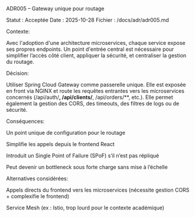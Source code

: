 ADR005 – Gateway unique pour routage

Statut : Acceptée
Date : 2025-10-28
Fichier : /docs/adr/adr005.md

Contexte:

Avec l'adoption d'une architecture microservices, chaque service expose ses propres endpoints. Un point d'entrée central est nécessaire pour simplifier l’accès côté client, appliquer la sécurité, et centraliser la gestion du routage.

Décision:

Utiliser Spring Cloud Gateway comme passerelle unique. Elle est exposée en front via NGINX et route les requêtes entrantes vers les microservices concernés (/api/auth/**, /api/clients/**, /api/orders/**, etc.). Elle permet également la gestion des CORS, des timeouts, des filtres de logs ou de sécurité.

Conséquences:

Un point unique de configuration pour le routage

Simplifie les appels depuis le frontend React

Introduit un Single Point of Failure (SPoF) s’il n’est pas répliqué

Peut devenir un bottleneck sous forte charge sans mise à l’échelle

Alternatives considérées:

Appels directs du frontend vers les microservices (nécessite gestion CORS + complexifie le frontend)

Service Mesh (ex : Istio, trop lourd pour le contexte académique)
